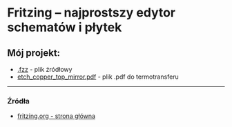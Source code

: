 # Fritzing – najprostszy edytor schematów i płytek


## Mój projekt:

* [ .fzz](...) - plik źródłowy
* [etch_copper_top_mirror.pdf](...) - plik .pdf do termotransferu

---
### Źródła <a name="zrodla"></a>
* [fritzing.org - strona główna](http://fritzing.org/home/)
